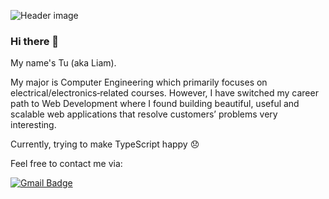 ![Header image](https://user-images.githubusercontent.com/3369400/133268513-5bfe2f93-4402-42c9-a403-81c9e86934b6.jpeg)

### Hi there 👋

My name's Tu (aka Liam).

My major is Computer Engineering which primarily focuses on electrical/electronics‑related courses. However, I have switched my career
path to Web Development where I found building beautiful, useful and scalable web applications that resolve customers’ problems very
interesting.

Currently, trying to make TypeScript happy 😞

Feel free to contact me via:

<!-- [![Linkedin Badge](https://img.shields.io/badge/-liamle07-blue?style=flat&logo=Linkedin&logoColor=white&link=https://www.linkedin.com/in/liamle07/)](https://www.linkedin.com/in/liamle07/) -->
[![Gmail Badge](https://img.shields.io/badge/-tu.lna07@gmail.com-d14836?style=flat&logo=Gmail&logoColor=white&link=mailto:tu.lna07@gmail.com)](mailto:tu.lna07@gmail.com)
